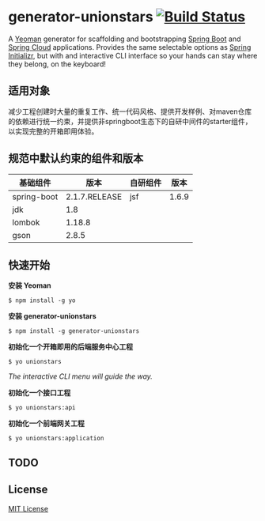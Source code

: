 # generator-unionstars [![Build Status](https://travis-ci.org/unionstars/generator-unionstars.svg?branch=master)](https://travis-ci.org/unionstars/generator-unionstars)

A [Yeoman](http://yeoman.io) generator for scaffolding and bootstrapping [Spring Boot](http://projects.spring.io/spring-boot/) and [Spring Cloud](http://projects.spring.io/spring-cloud/) applications. Provides the same selectable options as [Spring Initializr](http://start.spring.io), but with and interactive CLI interface so your hands can stay where they belong, on the keyboard!

## 适用对象

减少工程创建时大量的重复工作、统一代码风格、提供开发样例、对maven仓库的依赖进行统一约束，并提供非springboot生态下的自研中间件的starter组件，以实现完整的开箱即用体验。

## 规范中默认约束的组件和版本

| 基础组件 | 版本           | 自研组件|版本|
|---|---|---|---|
|  spring-boot |2.1.7.RELEASE|  jsf |1.6.9|
|  jdk |1.8|||
|  lombok |1.18.8|||
|  gson |2.8.5|||



## 快速开始

**安装 Yeoman**

```
$ npm install -g yo
```

**安装 generator-unionstars**

```
$ npm install -g generator-unionstars
```

**初始化一个开箱即用的后端服务中心工程**

```
$ yo unionstars
```
_The interactive CLI menu will guide the way._


**初始化一个接口工程**

```
$ yo unionstars:api
```


**初始化一个前端网关工程**

```
$ yo unionstars:application
```

## TODO


## License

[MIT License](http://en.wikipedia.org/wiki/MIT_License)



